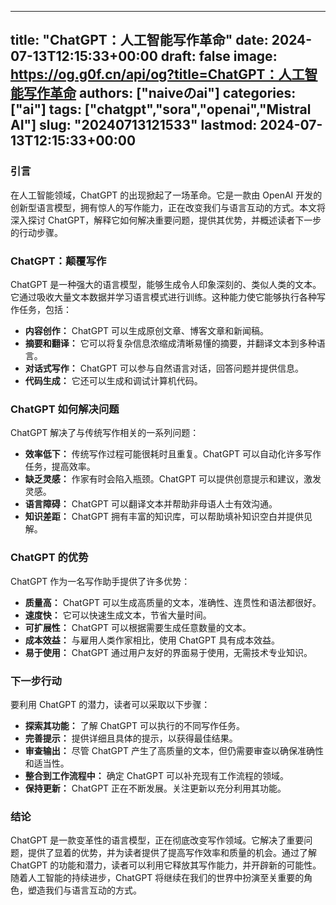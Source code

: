 
---
title: "ChatGPT：人工智能写作革命"
date: 2024-07-13T12:15:33+00:00
draft: false
image: https://og.g0f.cn/api/og?title=ChatGPT：人工智能写作革命
authors: ["naiveのai"]
categories: ["ai"]
tags: ["chatgpt","sora","openai","Mistral AI"]
slug: "20240713121533"
lastmod: 2024-07-13T12:15:33+00:00
---
### 引言

在人工智能领域，ChatGPT 的出现掀起了一场革命。它是一款由 OpenAI 开发的创新型语言模型，拥有惊人的写作能力，正在改变我们与语言互动的方式。本文将深入探讨 ChatGPT，解释它如何解决重要问题，提供其优势，并概述读者下一步的行动步骤。

### ChatGPT：颠覆写作

ChatGPT 是一种强大的语言模型，能够生成令人印象深刻的、类似人类的文本。它通过吸收大量文本数据并学习语言模式进行训练。这种能力使它能够执行各种写作任务，包括：

- **内容创作：** ChatGPT 可以生成原创文章、博客文章和新闻稿。
- **摘要和翻译：** 它可以将复杂信息浓缩成清晰易懂的摘要，并翻译文本到多种语言。
- **对话式写作：** ChatGPT 可以参与自然语言对话，回答问题并提供信息。
- **代码生成：** 它还可以生成和调试计算机代码。

### ChatGPT 如何解决问题

ChatGPT 解决了与传统写作相关的一系列问题：

- **效率低下：** 传统写作过程可能很耗时且重复。ChatGPT 可以自动化许多写作任务，提高效率。
- **缺乏灵感：** 作家有时会陷入瓶颈。ChatGPT 可以提供创意提示和建议，激发灵感。
- **语言障碍：** ChatGPT 可以翻译文本并帮助非母语人士有效沟通。
- **知识差距：** ChatGPT 拥有丰富的知识库，可以帮助填补知识空白并提供见解。

### ChatGPT 的优势

ChatGPT 作为一名写作助手提供了许多优势：

- **质量高：** ChatGPT 可以生成高质量的文本，准确性、连贯性和语法都很好。
- **速度快：** 它可以快速生成文本，节省大量时间。
- **可扩展性：** ChatGPT 可以根据需要生成任意数量的文本。
- **成本效益：** 与雇用人类作家相比，使用 ChatGPT 具有成本效益。
- **易于使用：** ChatGPT 通过用户友好的界面易于使用，无需技术专业知识。

### 下一步行动

要利用 ChatGPT 的潜力，读者可以采取以下步骤：

- **探索其功能：** 了解 ChatGPT 可以执行的不同写作任务。
- **完善提示：** 提供详细且具体的提示，以获得最佳结果。
- **审查输出：** 尽管 ChatGPT 产生了高质量的文本，但仍需要审查以确保准确性和适当性。
- **整合到工作流程中：** 确定 ChatGPT 可以补充现有工作流程的领域。
- **保持更新：** ChatGPT 正在不断发展。关注更新以充分利用其功能。

### 结论

ChatGPT 是一款变革性的语言模型，正在彻底改变写作领域。它解决了重要问题，提供了显着的优势，并为读者提供了提高写作效率和质量的机会。通过了解 ChatGPT 的功能和潜力，读者可以利用它释放其写作能力，并开辟新的可能性。随着人工智能的持续进步，ChatGPT 将继续在我们的世界中扮演至关重要的角色，塑造我们与语言互动的方式。